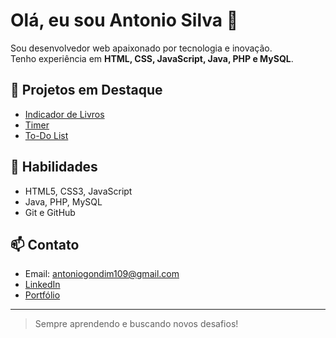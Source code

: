 # Olá, eu sou Antonio Silva 👋

Sou desenvolvedor web apaixonado por tecnologia e inovação.  
Tenho experiência em **HTML, CSS, JavaScript, Java, PHP e MySQL**.

## 🚀 Projetos em Destaque
- [Indicador de Livros](http://projeto-indicador-de-livros-bpcuianix.vercel.app/)
- [Timer](https://projeto-timer-13d4na39f-antonio-silvas-projects-8cc96ebf.vercel.app/)
- [To-Do List](https://projeto-to-do-list-rho.vercel.app/)

## 💼 Habilidades
- HTML5, CSS3, JavaScript
- Java, PHP, MySQL
- Git e GitHub

## 📫 Contato
- Email: antoniogondim109@gmail.com
- [LinkedIn](https://www.linkedin.com/in/antonio-silva-3949a02a8/)
- [Portfólio](http://localhost/ProjetoPortifolioWeb/paginaInicial.html)

---

> Sempre aprendendo e buscando novos desafios!

